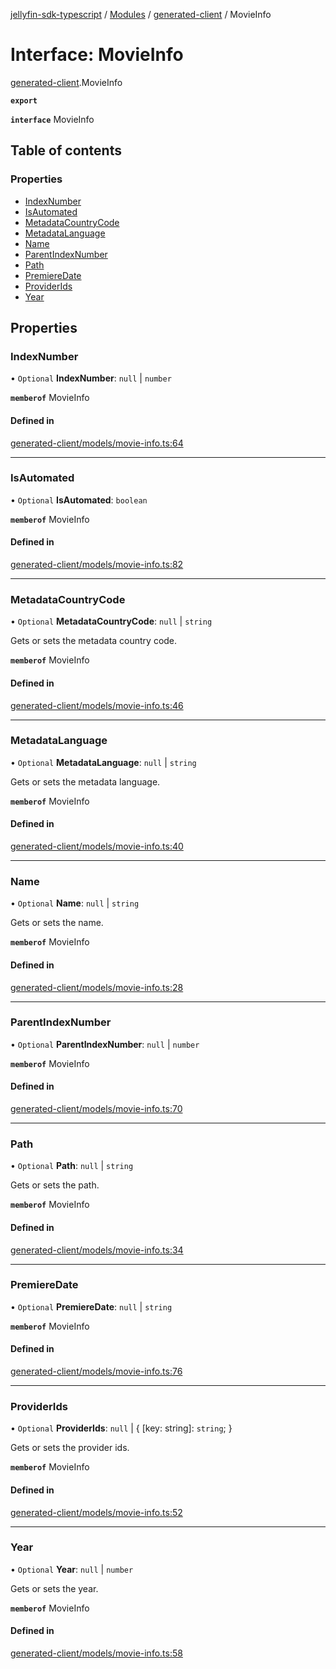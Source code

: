 [jellyfin-sdk-typescript](../README.md) / [Modules](../modules.md) / [generated-client](../modules/generated_client.md) / MovieInfo

# Interface: MovieInfo

[generated-client](../modules/generated_client.md).MovieInfo

**`export`**

**`interface`** MovieInfo

## Table of contents

### Properties

- [IndexNumber](generated_client.MovieInfo.md#indexnumber)
- [IsAutomated](generated_client.MovieInfo.md#isautomated)
- [MetadataCountryCode](generated_client.MovieInfo.md#metadatacountrycode)
- [MetadataLanguage](generated_client.MovieInfo.md#metadatalanguage)
- [Name](generated_client.MovieInfo.md#name)
- [ParentIndexNumber](generated_client.MovieInfo.md#parentindexnumber)
- [Path](generated_client.MovieInfo.md#path)
- [PremiereDate](generated_client.MovieInfo.md#premieredate)
- [ProviderIds](generated_client.MovieInfo.md#providerids)
- [Year](generated_client.MovieInfo.md#year)

## Properties

### IndexNumber

• `Optional` **IndexNumber**: ``null`` \| `number`

**`memberof`** MovieInfo

#### Defined in

[generated-client/models/movie-info.ts:64](https://github.com/thornbill/jellyfin-sdk-typescript/blob/b0f5501/src/generated-client/models/movie-info.ts#L64)

___

### IsAutomated

• `Optional` **IsAutomated**: `boolean`

**`memberof`** MovieInfo

#### Defined in

[generated-client/models/movie-info.ts:82](https://github.com/thornbill/jellyfin-sdk-typescript/blob/b0f5501/src/generated-client/models/movie-info.ts#L82)

___

### MetadataCountryCode

• `Optional` **MetadataCountryCode**: ``null`` \| `string`

Gets or sets the metadata country code.

**`memberof`** MovieInfo

#### Defined in

[generated-client/models/movie-info.ts:46](https://github.com/thornbill/jellyfin-sdk-typescript/blob/b0f5501/src/generated-client/models/movie-info.ts#L46)

___

### MetadataLanguage

• `Optional` **MetadataLanguage**: ``null`` \| `string`

Gets or sets the metadata language.

**`memberof`** MovieInfo

#### Defined in

[generated-client/models/movie-info.ts:40](https://github.com/thornbill/jellyfin-sdk-typescript/blob/b0f5501/src/generated-client/models/movie-info.ts#L40)

___

### Name

• `Optional` **Name**: ``null`` \| `string`

Gets or sets the name.

**`memberof`** MovieInfo

#### Defined in

[generated-client/models/movie-info.ts:28](https://github.com/thornbill/jellyfin-sdk-typescript/blob/b0f5501/src/generated-client/models/movie-info.ts#L28)

___

### ParentIndexNumber

• `Optional` **ParentIndexNumber**: ``null`` \| `number`

**`memberof`** MovieInfo

#### Defined in

[generated-client/models/movie-info.ts:70](https://github.com/thornbill/jellyfin-sdk-typescript/blob/b0f5501/src/generated-client/models/movie-info.ts#L70)

___

### Path

• `Optional` **Path**: ``null`` \| `string`

Gets or sets the path.

**`memberof`** MovieInfo

#### Defined in

[generated-client/models/movie-info.ts:34](https://github.com/thornbill/jellyfin-sdk-typescript/blob/b0f5501/src/generated-client/models/movie-info.ts#L34)

___

### PremiereDate

• `Optional` **PremiereDate**: ``null`` \| `string`

**`memberof`** MovieInfo

#### Defined in

[generated-client/models/movie-info.ts:76](https://github.com/thornbill/jellyfin-sdk-typescript/blob/b0f5501/src/generated-client/models/movie-info.ts#L76)

___

### ProviderIds

• `Optional` **ProviderIds**: ``null`` \| { [key: string]: `string`;  }

Gets or sets the provider ids.

**`memberof`** MovieInfo

#### Defined in

[generated-client/models/movie-info.ts:52](https://github.com/thornbill/jellyfin-sdk-typescript/blob/b0f5501/src/generated-client/models/movie-info.ts#L52)

___

### Year

• `Optional` **Year**: ``null`` \| `number`

Gets or sets the year.

**`memberof`** MovieInfo

#### Defined in

[generated-client/models/movie-info.ts:58](https://github.com/thornbill/jellyfin-sdk-typescript/blob/b0f5501/src/generated-client/models/movie-info.ts#L58)
